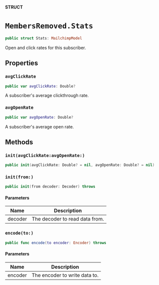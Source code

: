 **STRUCT**

# `MembersRemoved.Stats`

```swift
public struct Stats: MailchimpModel
```

Open and click rates for this subscriber.

## Properties
### `avgClickRate`

```swift
public var avgClickRate: Double?
```

A subscriber's average clickthrough rate.

### `avgOpenRate`

```swift
public var avgOpenRate: Double?
```

A subscriber's average open rate.

## Methods
### `init(avgClickRate:avgOpenRate:)`

```swift
public init(avgClickRate: Double? = nil, avgOpenRate: Double? = nil)
```

### `init(from:)`

```swift
public init(from decoder: Decoder) throws
```

#### Parameters

| Name | Description |
| ---- | ----------- |
| decoder | The decoder to read data from. |

### `encode(to:)`

```swift
public func encode(to encoder: Encoder) throws
```

#### Parameters

| Name | Description |
| ---- | ----------- |
| encoder | The encoder to write data to. |